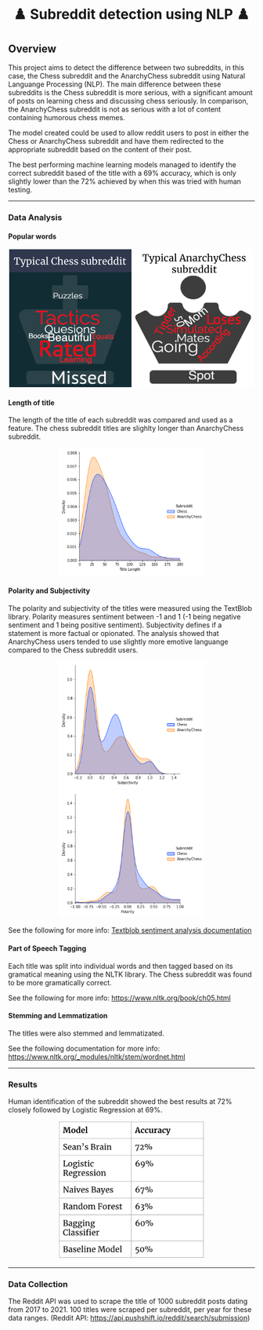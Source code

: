 <h1 style="text-align: center;"> ♟️ Subreddit detection using NLP ♟️ </h1>

## Overview
This project aims to detect the difference between two subreddits, in this case, the Chess subreddit and the AnarchyChess subreddit using Natural Languange Processing (NLP). The main difference between these subreddits is the Chess subreddit is more serious, with a significant amount of posts on learning chess and discussing chess seriously. In comparison, the AnarchyChess subreddit is not as serious with a lot of content containing humorous chess memes.

The model created could be used to allow reddit users to post in either the Chess or AnarchyChess subreddit and have them redirected to the appropriate subreddit based on the content of their post.

The best performing machine learning models managed to identify the correct subreddit based of the title with a 69% accuracy, which is only slightly lower than the 72% achieved by when this was tried with human testing. 

---
### Data Analysis
#### Popular words 
<div align="center">
<img src="./graphs/word_art.png" alt="Drawing" style="width: 500px;"/>
</div>

#### Length of title 
The length of the title of each subreddit was compared and used as a feature. The chess subreddit titles are slighlty longer than AnarchyChess subreddit.
<div align="center">
<img src="./graphs/reddit_title_length.png" alt="Drawing" style="width: 300px;"/>
</div>

#### Polarity and Subjectivity
The polarity and subjectivity of the titles were measured using the TextBlob library. Polarity measures sentiment between -1 and 1 (-1 being negative sentiment and 1 being positive sentiment). Subjectivity defines if a statement is more factual or opionated. The analysis showed that AnarchyChess users tended to use slightly more emotive languange compared to the Chess subreddit users.
<div align="center">
<img src="./graphs/reddit_subjectivity.png" alt="Drawing" style="width: 300px;"/>
<img src="./graphs/reddit_polarity.png" alt="Drawing" style="width: 300px;"/>
</div>

See the following for more info: [Textblob sentiment analysis documentation](https://textblob.readthedocs.io/en/dev/quickstart.html#sentiment-analysis)

#### Part of Speech Tagging
Each title was split into individual words and then tagged based on its gramatical meaning using the NLTK library. The Chess subreddit was found to be more gramatically correct.

See the following for more info: https://www.nltk.org/book/ch05.html

#### Stemming and Lemmatization
The titles were also stemmed and lemmatizated.

See the following documentation for more info: https://www.nltk.org/_modules/nltk/stem/wordnet.html

--- 
### Results 
Human identification of the subreddit showed the best results at 72% closely followed by Logistic Regression at 69%.
<div align="center">
<img src="./graphs/reddit_results.png" alt="Drawing" style="width: 300px;"/>
</div>

---
### Data Collection

The Reddit API was used to scrape the title of 1000 subreddit posts dating from 2017 to 2021. 100 titles were scraped per subreddit, per year for these data ranges. (Reddit API: https://api.pushshift.io/reddit/search/submission)

